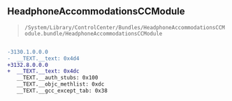 ## HeadphoneAccommodationsCCModule

> `/System/Library/ControlCenter/Bundles/HeadphoneAccommodationsCCModule.bundle/HeadphoneAccommodationsCCModule`

```diff

-3130.1.0.0.0
-  __TEXT.__text: 0x4d4
+3132.8.0.0.0
+  __TEXT.__text: 0x4dc
   __TEXT.__auth_stubs: 0x100
   __TEXT.__objc_methlist: 0xdc
   __TEXT.__gcc_except_tab: 0x38

```
